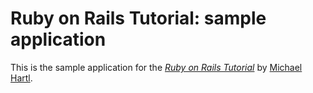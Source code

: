 # Ruby on Rails Tutorial: sample application

This is the sample application for 
the [*Ruby on Rails Tutorial*](http://railstutorial.org)
by [Michael Hartl](http://michaelhartl.com/).

